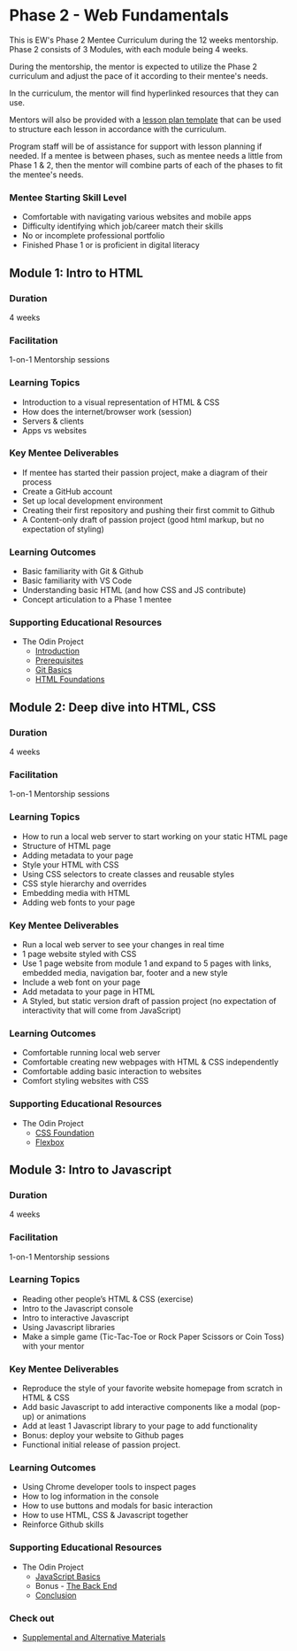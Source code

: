 # Phase 2 - Web Fundamentals

This is EW's Phase 2 Mentee Curriculum during the 12 weeks mentorship.
Phase 2 consists of 3 Modules, with each module being 4 weeks.

During the mentorship, the mentor is expected to utilize the Phase 2 curriculum and
adjust the pace of it according to their mentee's needs.

In the curriculum, the mentor will find hyperlinked resources that they can use.

Mentors will also be provided with a <a href="https://docs.google.com/document/d/1zxx33pMIud3dbVyI-OS6yUb64AkhTxDSpJbNCj7lftE/edit" target="_blank">lesson plan template</a> that can be used to structure each lesson in accordance with the curriculum.

Program staff will be of assistance for support with lesson planning if needed.
If a mentee is between phases, such as mentee needs a little from Phase 1 & 2, then the mentor will combine parts of each of the phases to fit the mentee's needs.

### Mentee Starting Skill Level

- Comfortable with navigating various websites and mobile apps
- Difficulty identifying which job/career match their skills
- No or incomplete professional portfolio
- Finished Phase 1 or is proficient in digital literacy

## Module 1: Intro to HTML

### Duration

4 weeks

### Facilitation

1-on-1 Mentorship sessions

### Learning Topics

- Introduction to a visual representation of HTML & CSS
- How does the internet/browser work (session)
- Servers & clients
- Apps vs websites

### Key Mentee Deliverables

- If mentee has started their passion project, make a diagram of their process
- Create a GitHub account
- Set up local development environment
- Creating their first repository and pushing their first commit to Github
- A Content-only draft of passion project (good html markup, but no expectation of styling)

### Learning Outcomes

- Basic familiarity with Git & Github
- Basic familiarity with VS Code
- Understanding basic HTML (and how CSS and JS contribute)
- Concept articulation to a Phase 1 mentee

### Supporting Educational Resources

- The Odin Project
  - <a href="https://www.theodinproject.com/paths/foundations/courses/foundations#introduction" target="_blank">Introduction</a>
  - <a href="https://www.theodinproject.com/paths/foundations/courses/foundations#prerequisites" target="_blank">Prerequisites</a>
  - <a href="https://www.theodinproject.com/paths/foundations/courses/foundations#git-basics" target="_blank">Git Basics</a>
  - <a href="https://www.theodinproject.com/paths/foundations/courses/foundations#html-foundations" target="_blank">HTML Foundations</a>

## Module 2: Deep dive into HTML, CSS

### Duration

4 weeks

### Facilitation

1-on-1 Mentorship sessions

### Learning Topics

- How to run a local web server to start working on your static HTML page
- Structure of HTML page
- Adding metadata to your page
- Style your HTML with CSS
- Using CSS selectors to create classes and reusable styles
- CSS style hierarchy and overrides
- Embedding media with HTML
- Adding web fonts to your page

### Key Mentee Deliverables

- Run a local web server to see your changes in real time
- 1 page website styled with CSS
- Use 1 page website from module 1 and expand to 5 pages with links, embedded media, navigation bar, footer and a new style
- Include a web font on your page
- Add metadata to your page in HTML
- A Styled, but static version draft of passion project (no expectation of interactivity that will come from JavaScript)

### Learning Outcomes

- Comfortable running local web server
- Comfortable creating new webpages with HTML & CSS independently
- Comfortable adding basic interaction to websites
- Comfort styling websites with CSS

### Supporting Educational Resources

- The Odin Project
  - <a href="https://www.theodinproject.com/paths/foundations/courses/foundations#css-foundations" target="_blank">CSS Foundation</a>
  - <a href="https://www.theodinproject.com/paths/foundations/courses/foundations#flexbox" target="_blank">Flexbox</a>

## Module 3: Intro to Javascript

### Duration

4 weeks

### Facilitation

1-on-1 Mentorship sessions

### Learning Topics

- Reading other people’s HTML & CSS (exercise)
- Intro to the Javascript console
- Intro to interactive Javascript
- Using Javascript libraries
- Make a simple game (Tic-Tac-Toe or Rock Paper Scissors or Coin Toss) with your mentor

### Key Mentee Deliverables

- Reproduce the style of your favorite website homepage from scratch in HTML & CSS
- Add basic Javascript to add interactive components like a modal (pop-up) or animations
- Add at least 1 Javascript library to your page to add functionality
- Bonus: deploy your website to Github pages
- Functional initial release of passion project.

### Learning Outcomes

- Using Chrome developer tools to inspect pages
- How to log information in the console
- How to use buttons and modals for basic interaction
- How to use HTML, CSS & Javascript together
- Reinforce Github skills

### Supporting Educational Resources

- The Odin Project
  - <a href="https://www.theodinproject.com/paths/foundations/courses/foundations#javascript-basics" target="_blank">JavaScript Basics</a>
  - Bonus - <a href="https://www.theodinproject.com/paths/foundations/courses/foundations#the-back-end" target="_blank">The Back End</a>
  - <a href="https://www.theodinproject.com/paths/foundations/courses/foundations#conclusion" target="_blank">Conclusion</a>

### Check out

- [Supplemental and Alternative Materials](supplemental.md)
